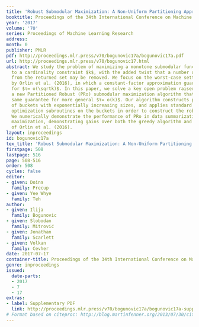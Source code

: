 ```yaml
---
title: 'Robust Submodular Maximization: A Non-Uniform Partitioning Approach'
booktitle: Proceedings of the 34th International Conference on Machine Learning
year: '2017'
volume: '70'
series: Proceedings of Machine Learning Research
address: 
month: 0
publisher: PMLR
pdf: http://proceedings.mlr.press/v70/bogunovic17a/bogunovic17a.pdf
url: http://proceedings.mlr.press/v70/bogunovic17.html
abstract: We study the problem of maximizing a monotone submodular function subject
  to a cardinality constraint $k$, with the added twist that a number of items $τ$
  from the returned set may be removed. We focus on the worst-case setting considered
  by Orlin et al. (2016), in which a constant-factor approximation guarantee was given
  for $τ= o(\sqrtk)$. In this paper, we solve a key open problem raised therein, presenting
  a new Partitioned Robust (PRo) submodular maximization algorithm that achieves the
  same guarantee for more general $τ= o(k)$. Our algorithm constructs partitions consisting
  of buckets with exponentially increasing sizes, and applies standard submodular
  optimization subroutines on the buckets in order to construct the robust solution.
  We numerically demonstrate the performance of PRo in data summarization and influence
  maximization, demonstrating gains over both the greedy algorithm and the algorithm
  of Orlin et al. (2016).
layout: inproceedings
id: bogunovic17a
tex_title: 'Robust Submodular Maximization: A Non-Uniform Partitioning Approach'
firstpage: 508
lastpage: 516
page: 508-516
order: 508
cycles: false
editor:
- given: Doina
  family: Precup
- given: Yee Whye
  family: Teh
author:
- given: Ilija
  family: Bogunovic
- given: Slobodan
  family: Mitrović
- given: Jonathan
  family: Scarlett
- given: Volkan
  family: Cevher
date: 2017-07-17
container-title: Proceedings of the 34th International Conference on Machine Learning
genre: inproceedings
issued:
  date-parts:
  - 2017
  - 7
  - 17
extras:
- label: Supplementary PDF
  link: http://proceedings.mlr.press/v70/bogunovic17a/bogunovic17a-supp.pdf
# Format based on citeproc: http://blog.martinfenner.org/2013/07/30/citeproc-yaml-for-bibliographies/
---
```

